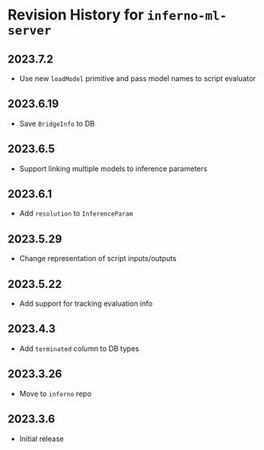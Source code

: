 # Revision History for `inferno-ml-server`

## 2023.7.2
* Use new `loadModel` primitive and pass model names to script evaluator

## 2023.6.19
* Save `BridgeInfo` to DB

## 2023.6.5
* Support linking multiple models to inference parameters

## 2023.6.1
* Add `resolution` to `InferenceParam`

## 2023.5.29
* Change representation of script inputs/outputs

## 2023.5.22
* Add support for tracking evaluation info

## 2023.4.3
* Add `terminated` column to DB types

## 2023.3.26
* Move to `inferno` repo

## 2023.3.6
* Initial release
